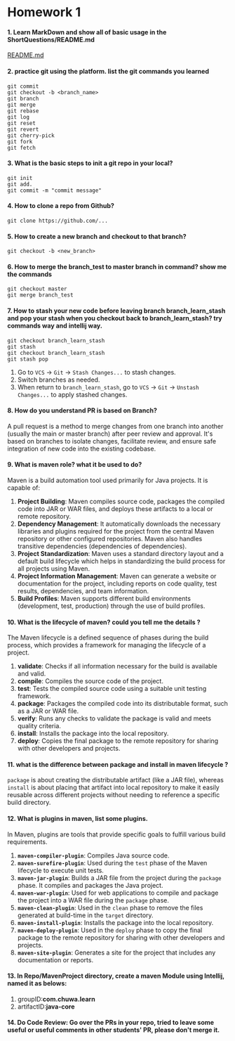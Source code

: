 # Homework 1

#### 1. Learn MarkDown and show all of basic usage in the ShortQuestions/README.md

[README.md](hw1/README.md)

#### 2. practice git using the platform. list the git commands you learned

```
git commit
git checkout -b <branch_name>
git branch
git merge
git rebase
git log
git reset
git revert
git cherry-pick
git fork
git fetch
```

#### 3. What is the basic steps to init a git repo in your local?

```
git init
git add.
git commit -m "commit message"
```

#### 4. How to clone a repo from Github?

```
git clone https://github.com/...
```

#### 5. How to create a new branch and checkout to that branch?

```
git checkout -b <new_branch>
```

#### 6. How to merge the branch_test to master branch in command? show me the commands

```
git checkout master
git merge branch_test
```

#### 7. How to **stash** your new code before leaving branch **branch_learn_stash** and pop your stash when you checkout back to branch_learn_stash? try commands way and intellij way.

```
git checkout branch_learn_stash
git stash
git checkout branch_learn_stash
git stash pop
```

1. Go to `VCS` -> `Git` -> `Stash Changes...` to stash changes.
2. Switch branches as needed.
3. When return to `branch_learn_stash`, go to `VCS` -> `Git` -> `Unstash Changes...` to apply stashed changes.

#### 8. How do you understand PR is based on Branch?

A pull request is a method to merge changes from one branch into another (usually the main or master branch) after peer review and approval. It's based on branches to isolate changes, facilitate review, and ensure safe integration of new code into the existing codebase.

#### 9. What is maven role? what it be used to do?

Maven is a build automation tool used primarily for Java projects. It is capable of:

1. **Project Building**: Maven compiles source code, packages the compiled code into JAR or WAR files, and deploys these artifacts to a local or remote repository.
2. **Dependency Management**: It automatically downloads the necessary libraries and plugins required for the project from the central Maven repository or other configured repositories. Maven also handles transitive dependencies (dependencies of dependencies).
3. **Project Standardization**: Maven uses a standard directory layout and a default build lifecycle which helps in standardizing the build process for all projects using Maven.
4. **Project Information Management**: Maven can generate a website or documentation for the project, including reports on code quality, test results, dependencies, and team information.
5. **Build Profiles**: Maven supports different build environments (development, test, production) through the use of build profiles.

#### 10. What is the **lifecycle** of maven? could you tell me the details ?

The Maven lifecycle is a defined sequence of phases during the build process, which provides a framework for managing the lifecycle of a project.

1. **validate**: Checks if all information necessary for the build is available and valid.
2. **compile**: Compiles the source code of the project.
3. **test**: Tests the compiled source code using a suitable unit testing framework. 
4. **package**: Packages the compiled code into its distributable format, such as a JAR or WAR file.
5. **verify**: Runs any checks to validate the package is valid and meets quality criteria.
6. **install**: Installs the package into the local repository.
7. **deploy**: Copies the final package to the remote repository for sharing with other developers and projects.

#### 11. what is the difference between **package** and **install** in maven lifecycle ?

`package` is about creating the distributable artifact (like a JAR file), whereas `install` is about placing that artifact into local repository to make it easily reusable across different projects without needing to reference a specific build directory.

#### 12. What is **plugins** in maven, list some plugins.

In Maven, plugins are tools that provide specific goals to fulfill various build requirements. 

1. **`maven-compiler-plugin`**: Compiles Java source code. 
2. **`maven-surefire-plugin`**: Used during the `test` phase of the Maven lifecycle to execute unit tests. 
3. **`maven-jar-plugin`**: Builds a JAR file from the project during the `package` phase. It compiles and packages the Java project.
4. **`maven-war-plugin`**: Used for web applications to compile and package the project into a WAR file during the `package` phase.
5. **`maven-clean-plugin`**: Used in the `clean` phase to remove the files generated at build-time in the `target` directory.
6. **`maven-install-plugin`**: Installs the package into the local repository.
7. **`maven-deploy-plugin`**: Used in the `deploy` phase to copy the final package to the remote repository for sharing with other developers and projects.
8. **`maven-site-plugin`**: Generates a site for the project that includes any documentation or reports.

#### 13. In **Repo/MavenProject** directory, create a **maven Module** using Intellij, named it as belows:

1. groupID:**com.chuwa.learn**
2. artifactID:**java-core**

#### 14. Do **Code Review**: Go over the PRs in your repo, tried to leave some useful or useful comments in other students' PR, please **don't** merge it.